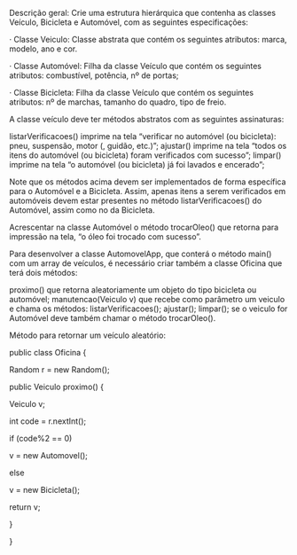 Descrição geral: Crie uma estrutura hierárquica que contenha as classes Veículo, Bicicleta e Automóvel, com as seguintes especificações:

·       Classe Veiculo: Classe abstrata que contém os seguintes atributos: marca, modelo, ano e cor.

·       Classe Automóvel: Filha da classe Veículo que contém os seguintes atributos: combustível, potência, nº de portas;

·       Classe Bicicleta: Filha da classe Veículo que contém os seguintes atributos: nº de marchas, tamanho do quadro, tipo de freio.

 

A classe veículo deve ter métodos abstratos com as seguintes assinaturas:

listarVerificacoes() imprime na tela “verificar no automóvel (ou bicicleta): pneu, suspensão, motor (, guidão, etc.)”;
ajustar() imprime na tela “todos os itens do automóvel (ou bicicleta) foram verificados com sucesso”;
limpar() imprime na tela “o automóvel (ou bicicleta) já foi lavados e encerado”;
 

Note que os métodos acima devem ser implementados de forma específica para o Automóvel e a Bicicleta. Assim, apenas itens a serem verificados em automóveis devem estar presentes no método listarVerificacoes() do Automóvel, assim como no da Bicicleta.

Acrescentar na classe Automóvel o método trocarOleo() que retorna para impressão na tela, “o óleo foi trocado com sucesso”.

 

Para desenvolver a classe AutomovelApp, que conterá o método main() com um array de veículos, é necessário criar também a classe Oficina que terá dois métodos:

proximo() que retorna aleatoriamente um objeto do tipo bicicleta ou automóvel;
manutencao(Veiculo v) que recebe como parâmetro um veiculo e chama os métodos:
listarVerificacoes();
ajustar();
limpar();
se o veiculo for Automóvel deve também chamar o método trocarOleo().
 

Método para retornar um veículo aleatório:

public class Oficina {

Random r = new Random();

public Veiculo proximo() {

Veiculo v;

int code = r.nextInt();

if (code%2 == 0)

v = new Automovel();

else

v = new Bicicleta();

return v;

}

}